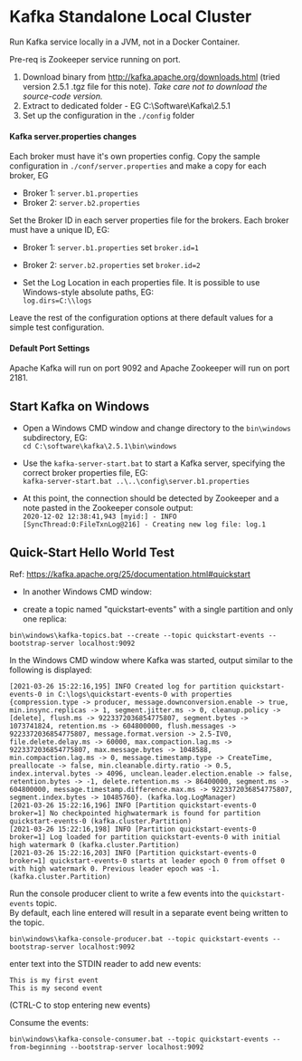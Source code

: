 # Kafka Standalone Local Cluster #

Run Kafka service locally in a JVM, not in a Docker Container.

Pre-req is Zookeeper service running on port.

1. Download binary from http://kafka.apache.org/downloads.html  (tried  version 2.5.1 .tgz file for this note). *Take care not to download the source-code version.*  
2. Extract to dedicated folder - EG C:\Software\Kafka\2.5.1  
3. Set up the configuration in the `./config` folder

#### Kafka server.properties changes ####

Each broker must have it's own properties config.  Copy the sample configuration in `./conf/server.properties` and make a copy for each broker, EG
- Broker 1: `server.b1.properties`  
- Broker 2: `server.b2.properties`  
  
Set the Broker ID in each server properties file for the brokers.  Each broker must have a unique ID, EG:
- Broker 1: `server.b1.properties`  set `broker.id=1`  
- Broker 2: `server.b2.properties`  set `broker.id=2`    
  
- Set the Log Location in each properties file.  It is possible to use Windows-style absolute paths, EG:  
`log.dirs=C:\\logs`
  
Leave the rest of the configuration options at there default values for a simple test configuration.   

#### Default Port Settings ####

Apache Kafka will run on port 9092 and Apache Zookeeper will run on port 2181.

## Start Kafka on Windows ##

- Open a Windows CMD window and change directory to the `bin\windows` subdirectory, EG:  
 `cd C:\software\kafka\2.5.1\bin\windows`
 
- Use the `kafka-server-start.bat` to start a Kafka server, specifying the correct broker properties file, EG:  
`kafka-server-start.bat ..\..\config\server.b1.properties` 

- At this point, the connection should be detected by Zookeeper and a note pasted in the Zookeeper console output:  
`2020-12-02 12:38:41,943 [myid:] - INFO  [SyncThread:0:FileTxnLog@216] - Creating new log file: log.1`  

## Quick-Start Hello World Test ##

Ref: https://kafka.apache.org/25/documentation.html#quickstart

-  In another Windows CMD window:  
   
- create a topic named "quickstart-events" with a single partition and only one replica:
```
bin\windows\kafka-topics.bat --create --topic quickstart-events --bootstrap-server localhost:9092
```

In the Windows CMD window where Kafka was started, output similar to the following is displayed:

```
[2021-03-26 15:22:16,195] INFO Created log for partition quickstart-events-0 in C:\logs\quickstart-events-0 with properties {compression.type -> producer, message.downconversion.enable -> true, min.insync.replicas -> 1, segment.jitter.ms -> 0, cleanup.policy -> [delete], flush.ms -> 9223372036854775807, segment.bytes -> 1073741824, retention.ms -> 604800000, flush.messages -> 9223372036854775807, message.format.version -> 2.5-IV0, file.delete.delay.ms -> 60000, max.compaction.lag.ms -> 9223372036854775807, max.message.bytes -> 1048588, min.compaction.lag.ms -> 0, message.timestamp.type -> CreateTime, preallocate -> false, min.cleanable.dirty.ratio -> 0.5, index.interval.bytes -> 4096, unclean.leader.election.enable -> false, retention.bytes -> -1, delete.retention.ms -> 86400000, segment.ms -> 604800000, message.timestamp.difference.max.ms -> 9223372036854775807, segment.index.bytes -> 10485760}. (kafka.log.LogManager)
[2021-03-26 15:22:16,196] INFO [Partition quickstart-events-0 broker=1] No checkpointed highwatermark is found for partition quickstart-events-0 (kafka.cluster.Partition)
[2021-03-26 15:22:16,198] INFO [Partition quickstart-events-0 broker=1] Log loaded for partition quickstart-events-0 with initial high watermark 0 (kafka.cluster.Partition)
[2021-03-26 15:22:16,203] INFO [Partition quickstart-events-0 broker=1] quickstart-events-0 starts at leader epoch 0 from offset 0 with high watermark 0. Previous leader epoch was -1. (kafka.cluster.Partition)
```

Run the console producer client to write a few events into the `quickstart-events` topic.  
By default, each line entered will result in a separate event being written to the topic.  

```
bin\windows\kafka-console-producer.bat --topic quickstart-events --bootstrap-server localhost:9092
```
enter text into the STDIN reader to add new events:
```
This is my first event
This is my second event
```

(CTRL-C to stop entering new events)


Consume the events:

```
bin\windows\kafka-console-consumer.bat --topic quickstart-events --from-beginning --bootstrap-server localhost:9092
```